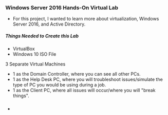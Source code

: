 ### Windows Server 2016 Hands-On Virtual Lab 
- For this project, I wanted to learn more about virtualization, Windows Server 2016, and Active Directory.

##### Things Needed to Create this Lab 
- VirtualBox
- Windows 10 ISO File 

3 Separate Virtual Machines
- 1 as the Domain Controller, where you can see all other PCs.
- 1 as the Help Desk PC, where you will troubleshoot issues/simulate the type of PC you would be using during a job.
- 1 as the Client PC, where all issues will occur/where you will "break things".

#####
- 
